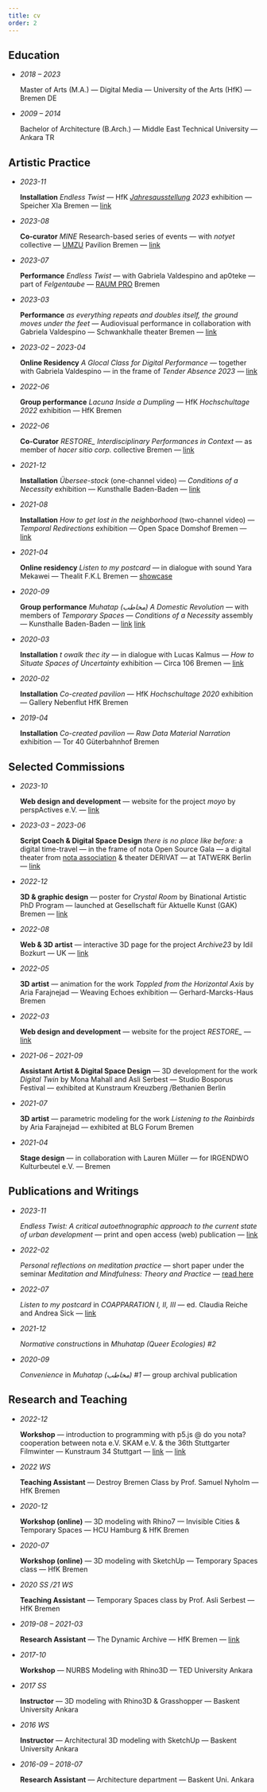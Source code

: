 ```yaml
---
title: cv
order: 2
---
```


## Education

- *2018 – 2023* <p>Master of Arts (M.A.) — Digital Media — University of the Arts (HfK) — Bremen DE</p>
- *2009 – 2014*	<p>Bachelor of Architecture (B.Arch.) — Middle East Technical University — Ankara TR</p>


## Artistic Practice

- *2023-11* <p>**Installation** *Endless Twist* — HfK *[Jahresausstellung](https://www.instagram.com/jahresausstellung_hfk/) 2023* exhibition — Speicher XIa Bremen — [link](https://www.hfk-bremen.de/de/neuigkeiten/frese-design-preise-2023/1014)</p>
- *2023-08* <p>**Co-curator** *MINE* Research-based series of events — with *notyet* collective — [UMZU](https://www.instagram.com/umzu_23/) Pavilion Bremen — [link](https://notyet.quest/)</p>
- *2023-07* <p>**Performance** *Endless Twist* — with Gabriela Valdespino and ap0teke — part of *Felgentaube* — [RAUM PRO](https://www.instagram.com/raumpro_bremen/) Bremen</p>
- *2023-03* <p>**Performance** *as everything repeats and doubles itself, the ground moves under the feet* — Audiovisual performance in collaboration with Gabriela Valdespino — Schwankhalle theater Bremen — [link](https://www.schwankhalle.de/en/events/as-everything-repeats)</p>
- *2023-02 – 2023-04* <p>**Online Residency** *A Glocal Class for Digital Performance* — together with Gabriela Valdespino — in the frame of *Tender Absence 2023* — [link](https://td.ongoing-project.org/#schedule)</p>
- *2022-06*	<p>**Group performance** *Lacuna Inside a Dumpling* — HfK *Hochschultage 2022* exhibition — HfK Bremen</p>
- *2022-06* <p>**Co-Curator** *RESTORE_ Interdisciplinary Performances in Context* — as member of *hacer sitio corp.* collective Bremen — [link](https://restore-bremen.space)</p>
<!-- - *2021-12* <p>**Residency** — together with artist assembly *Chatroom 101* — *Die Biest* Nuremberg — [link](https://www.instagram.com/die.biest/)</p> -->
- *2021-12*	<p>**Installation** *Übersee-stock* (one-channel video) — *Conditions of a Necessity* exhibition — Kunsthalle Baden-Baden — [link](https://kunsthalle-baden-baden.de/en/programm/conditions-of-a-necessity-ausstellung)</p>
- *2021-08*	<p>**Installation** *How to get lost in the neighborhood* (two-channel video) — *Temporal Redirections* exhibition — Open Space Domshof Bremen — [link](https://influencerstaubenheim.de/kalender/kunst-design/delay-2.html)</p>
- *2021-04*	<p>**Online residency** *Listen to my postcard* — in dialogue with sound Yara Mekawei — Thealit F.K.L Bremen — [showcase](https://www.thealit.de/lab/coapparation/en/listen-to-my-postcard)</p>
- *2020-09*	<p>**Group performance** *Muhatap (مخاطب) A Domestic Revolution* — with members of *Temporary Spaces* — *Conditions of a Necessity* assembly — Kunsthalle Baden-Baden — [link](https://conditionsofanecessity.net/stream/klasse-serbest/) [link](https://kunsthalle-baden-baden.de/en/programm/conditions-of-a-necessity-2)</p>
- *2020-03*	<p>**Installation** *t owalk thec ity* — in dialogue with Lucas Kalmus — *How to Situate Spaces of Uncertainty* exhibition — Circa 106 Bremen — [link](https://circa106.info/exhibitions/spaces-of-uncertainty/)</p>
- *2020-02*	<p>**Installation** *Co-created pavilion* — HfK *Hochschultage 2020* exhibition — Gallery Nebenflut HfK Bremen</p>
- *2019-04*	<p>**Installation** *Co-created pavilion* — *Raw Data Material Narration* exhibition — Tor 40 Güterbahnhof Bremen</p>

## Selected Commissions

- *2023-10* <p>**Web design and development** — website for the project *moyo* by perspActives e.V. — [link](https://moyo-breme.space)</p>
- *2023-03 – 2023-06*	<p>**Script Coach & Digital Space Design** *there is no place like before:* a digital time-travel — in the frame of nota Open Source Gala — a digital theater from [nota association](https://verein.nota.space/) & theater DERIVAT — at TATWERK Berlin — [link](https://theaterderivat.net/digital-time-travel/)</p>
- *2022-12* <p>**3D & graphic design** — poster for *Crystal Room* by Binational Artistic PhD Program — launched at Gesellschaft für Aktuelle Kunst (GAK) Bremen — [link](https://artisticphd-hfkbremen.net/events/crystal-room)</p>
- *2022-08* <p>**Web & 3D artist** — interactive 3D page for the project *Archive23* by Idil Bozkurt — UK — [link](https://archive23.space/)</p>
- *2022-05* <p>**3D artist** — animation for the work *Toppled from the Horizontal Axis* by Aria Farajnejad — Weaving Echoes exhibition — Gerhard-Marcks-Haus Bremen <!-- — [link](https://weavingechoes.xyz/artists/aria-farajnezhad) --> </p>
- *2022-03* <p>**Web design and development** — website for the project *RESTORE_* — [link](https://restore-breme.space)</p>
- *2021-06 – 2021-09* <p>**Assistant Artist & Digital Space Design** — 3D development for the work *Digital Twin* by Mona Mahall and Asli Serbest — Studio Bosporus Festival — exhibited at Kunstraum Kreuzberg /Bethanien Berlin</p>
- *2021-07* <p>**3D artist** — parametric modeling for the work *Listening to the Rainbirds* by Aria Farajnejad — exhibited at BLG Forum Bremen</p>
- *2021-04* <p>**Stage design** — in collaboration with Lauren Müller — for IRGENDWO Kulturbeutel e.V. — Bremen</p>

<!-- - *2021-11* <p>**Photographer** — Documentation for the book *The Dynamic Archive 3* — [link](https://thedynamicarchive.net/page/library)</p> -->
<!-- - *2021-10* <p>**3D Artist** — in collaboration with artist Gabriela Valdespino — Video work for the semester opening — HfK Bremen</p> -->
<!-- - *2021-06* <p>**3D Artist** — in collaboration with artist Nurah Farahat — 3D animation series for *Carat Footwear*</p> -->
<!-- - *2021-03* <p>**Graphic Designer** — Booklet design for Antonia Baehr Workshop — *The Dynamic Archive*</p> -->
<!-- - *2021-01* <p>**3D Artist** — in collaboration with artist Zainab Haidary for their work *Führung (So wie wir sind 2.0)* — Weserburg Museum Bremen</p> -->
<!-- - *2020-12* <p>**Photographer** — Documentation for the exhibition *Untie – Unite* by Lucas Odahara und Elbruz Fidan — Circa 106 Bremen — [link](https://circa106.info/version-room/untie-unite/)</p> -->
<!-- - *2020-07* <p>**Web Developer** — Portfolio web development for artist Carla Anacker</p> -->
<!-- - *2019-04* <p>**Web Dev & Design** — Farzad Golghasemi architectural portfolio v1 — [link](https://farzadgo.github.io/v1)</p> -->
<!-- - *2018-09* <p>**3D Artist** — Architectural modeling for Halime Kocak Design Office — Düsseldorf </p> -->
<!-- - *2018-06* <p>**Graphic Designer** — Booklet design for UET Co. — Ankara</p> -->
<!-- - *2016-06* <p>**3D Artist** — Architectural modeling for Ali Sinan Architecture — Ankara</p> -->
<!-- - *2015-08* <p>**Graphic Designer** — Booklet and corporate design for Perpan Co. — Ankara</p> -->
<!-- - *2014-12* <p>**3D Artist** — Architectural modeling for Onur Yuncu Architects — Ankara</p> -->

## Publications and Writings

- *2023-11* <p>*Endless Twist: A critical autoethnographic approach to the current state of urban development* — print and open access (web) publication — [link](https://endlesstwist/publication)</p>
- *2022-02* <p>*Personal reflections on meditation practice* — short paper under the seminar *Meditation and Mindfulness: Theory and Practice* — [read here](/writing/meditation)</p>
- *2022-07* <p>*Listen to my postcard* in *COAPPARATION I, II, III* — ed. Claudia Reiche and Andrea Sick — [link](https://www.thealit.de/lab/coapparation/en/zine-coappartion-i-ii-iii)</p>
- *2021-12* <p>*Normative constructions* in *Mhuhatap (Queer Ecologies) #2*</p>
- *2020-09* <p>*Convenience* in *Muhatap (مخاطب) #1* — group archival publication</p>

## Research and Teaching

- *2022-12*	<p>**Workshop** — introduction to programming with p5.js @ do you nota? cooperation between nota e.V. SKAM e.V. & the 36th Stuttgarter Filmwinter — Kunstraum 34 Stuttgart  —  [link](https://kunstraum34.de/veranstaltung/do-you-nota/) — [link](https://archiv.filmwinter.de/2023/programm/do-you-nota-kreatives-arbeiten-mit-der-software-nota)</p>
- *2022 WS*	<p>**Teaching Assistant** — Destroy Bremen Class by Prof. Samuel Nyholm — HfK Bremen</p>
- *2020-12*	<p>**Workshop (online)** — 3D modeling with Rhino7 — Invisible Cities & Temporary Spaces — HCU Hamburg & HfK Bremen</p>
- *2020-07*	<p>**Workshop (online)** — 3D modeling with SketchUp — Temporary Spaces class — HfK Bremen</p>
- *2020 SS /21 WS* <p>**Teaching Assistant** — Temporary Spaces class by Prof. Asli Serbest — HfK Bremen</p>
- *2019-08 – 2021-03*	<p>**Research Assistant** — The Dynamic Archive — HfK Bremen —  [link](https://thedynamicarchive.net/page/about)</p>
- *2017-10*	<p>**Workshop** — NURBS Modeling with Rhino3D — TED University Ankara</p>
- *2017 SS*	<p>**Instructor** — 3D modeling with Rhino3D & Grasshopper — Baskent University Ankara</p>
- *2016 WS*	<p>**Instructor** — Architectural 3D modeling with SketchUp — Baskent University Ankara</p>
- *2016-09 – 2018-07*	<p>**Research Assistant** — Architecture department — Baskent Uni. Ankara</p>
